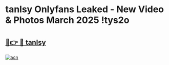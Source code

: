 # tanlsy Onlyfans Leaked - New Video & Photos March 2025 !tys2o

# <h2><a href="https://7ftyb9.iuczelnia.edu.pl?title=tanlsy&ref=tys2o">🔗👉 🔴 tanlsy</a></h2>

[![acn](https://github.com/user-attachments/assets/0f9c940e-d8b0-45ae-aac7-cd30a18b3e1c)](https://7ftyb9.iuczelnia.edu.pl?title=tanlsy&ref=tys2o)

